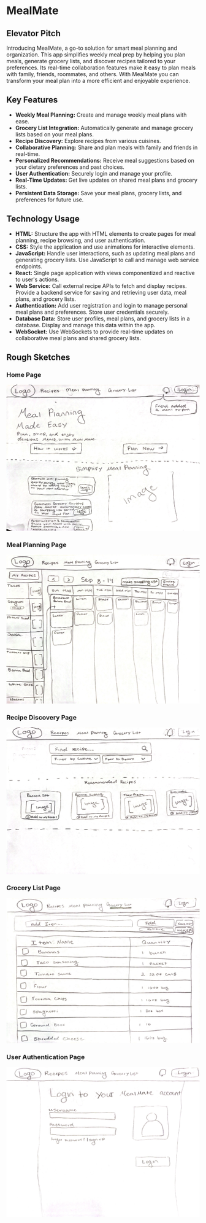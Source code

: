 # MealMate

## Elevator Pitch
Introducing MealMate, a go-to solution for smart meal planning and organization. This app simplifies weekly meal prep by helping you plan meals, generate grocery lists, and discover recipes tailored to your preferences.  Its real-time collaboration features make it easy to plan meals with family, friends, roommates, and others. With MealMate you can transform your meal plan into a more efficient and enjoyable experience.  

## Key Features
- **Weekly Meal Planning:** Create and manage weekly meal plans with ease.
- **Grocery List Integration:** Automatically generate and manage grocery lists based on your meal plans.
- **Recipe Discovery:** Explore recipes from various cuisines.
- **Collaborative Planning:** Share and plan meals with family and friends in real-time.
- **Personalized Recommendations:** Receive meal suggestions based on your dietary preferences and past choices.
- **User Authentication:** Securely login and manage your profile.
- **Real-Time Updates:** Get live updates on shared meal plans and grocery lists.
- **Persistent Data Storage:** Save your meal plans, grocery lists, and preferences for future use.

## Technology Usage
- **HTML:** Structure the app with HTML elements to create pages for meal planning, recipe browsing, and user authentication.
- **CSS:** Style the application and use animations for interactive elements.
- **JavaScript:** Handle user interactions, such as updating meal plans and generating grocery lists. Use JavaScript to call and manage web service endpoints.
- **React:** Single page application with views componentized and reactive to user's actions.
- **Web Service:** Call external recipe APIs to fetch and display recipes. Provide a backend service for saving and retrieving user data, meal plans, and grocery lists.
- **Authentication:** Add user registration and login to manage personal meal plans and preferences. Store user credentials securely.
- **Database Data:** Store user profiles, meal plans, and grocery lists in a database. Display and manage this data within the app.
- **WebSocket:** Use WebSockets to provide real-time updates on collaborative meal plans and shared grocery lists.

## Rough Sketches

### Home Page
![Home Page Sketch](https://github.com/OliviaLeavitt/startup/blob/main/IMG_1501.JPG)

### Meal Planning Page
![Meal Planning Page Sketch](https://github.com/OliviaLeavitt/startup/blob/main/IMG_1503.JPG)

### Recipe Discovery Page
![Recipe Discovery Page Sketch](https://github.com/OliviaLeavitt/startup/blob/main/IMG_1502.JPG)

### Grocery List Page
![Grocery List Page Sketch](https://github.com/OliviaLeavitt/startup/blob/main/IMG_1504.JPG)

### User Authentication Page
![User Authentication Page Sketch](https://github.com/OliviaLeavitt/startup/blob/main/IMG_1505.JPG)